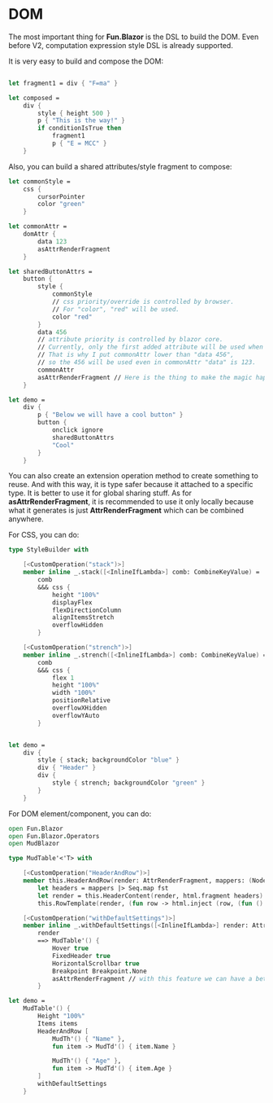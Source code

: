 # DOM

The most important thing for **Fun.Blazor** is the DSL to build the DOM. 
Even before V2, computation expression style DSL is already supported.

It is very easy to build and compose the DOM:

```fsharp

let fragment1 = div { "F=ma" }

let composed =
    div {
        style { height 500 }
        p { "This is the way!" }
        if conditionIsTrue then
            fragment1
            p { "E = MCC" }
    }
```

Also, you can build a shared attributes/style fragment to compose:

```fsharp
let commonStyle =
    css {
        cursorPointer
        color "green"
    }

let commonAttr =
    domAttr {
        data 123
        asAttrRenderFragment
    }

let sharedButtonAttrs =
    button {
        style {
            commonStyle
            // css priority/override is controlled by browser. 
            // For "color", "red" will be used.
            color "red" 
        }
        data 456
        // attribute priority is controlled by blazor core. 
        // Currently, only the first added attribute will be used when you are trying to add the same attribute. 
        // That is why I put commonAttr lower than "data 456", 
        // so the 456 will be used even in commonAttr "data" is 123.
        commonAttr
        asAttrRenderFragment // Here is the thing to make the magic happen
    }

let demo =
    div {
        p { "Below we will have a cool button" }
        button {
            onclick ignore
            sharedButtonAttrs
            "Cool"
        }
    }    
```

You can also create an extension operation method to create something to reuse. And with this way, it is type safer because it attached to a specific type. It is better to use it for global sharing stuff. As for **asAttrRenderFragment**, it is recommended to use it only locally because what it generates is just **AttrRenderFragment** which can be combined anywhere.

For CSS, you can do:

```fsharp
type StyleBuilder with

    [<CustomOperation("stack")>]
    member inline _.stack([<InlineIfLambda>] comb: CombineKeyValue) =
        comb
        &&& css {
            height "100%"
            displayFlex
            flexDirectionColumn
            alignItemsStretch
            overflowHidden
        }

    [<CustomOperation("strench")>]
    member inline _.strench([<InlineIfLambda>] comb: CombineKeyValue) =
        comb
        &&& css {
            flex 1
            height "100%"
            width "100%"
            positionRelative
            overflowXHidden
            overflowYAuto
        }


let demo =
    div {
        style { stack; backgroundColor "blue" }
        div { "Header" }
        div {
            style { strench; backgroundColor "green" }
        }
    }        
```

For DOM element/component, you can do:

```fsharp
open Fun.Blazor
open Fun.Blazor.Operators
open MudBlazor

type MudTable'<'T> with

    [<CustomOperation("HeaderAndRow")>]
    member this.HeaderAndRow(render: AttrRenderFragment, mappers: (NodeRenderFragment * ('T -> NodeRenderFragment)) seq) =
        let headers = mappers |> Seq.map fst
        let render = this.HeaderContent(render, html.fragment headers)
        this.RowTemplate(render, (fun row -> html.inject (row, (fun () -> mappers |> Seq.map (snd >> fun fn -> fn row) |> html.fragment))))

    [<CustomOperation("withDefaultSettings")>]
    member inline _.withDefaultSettings([<InlineIfLambda>] render: AttrRenderFragment) =
        render
        ==> MudTable'() {
            Hover true
            FixedHeader true
            HorizontalScrollbar true
            Breakpoint Breakpoint.None
            asAttrRenderFragment // with this feature we can have a better coding experience
        }

let demo =
    MudTable'() {
        Height "100%"
        Items items
        HeaderAndRow [
            MudTh'() { "Name" },
            fun item -> MudTd'() { item.Name }

            MudTh'() { "Age" },
            fun item -> MudTd'() { item.Age }
        ]
        withDefaultSettings
    }
```